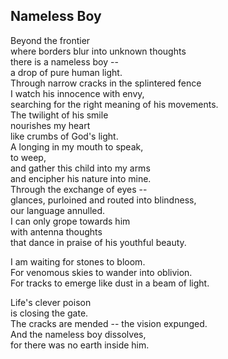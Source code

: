 Nameless Boy
------------

Beyond the frontier  
where borders blur into unknown thoughts  
there is a nameless boy --   
a drop of pure human light.  
Through narrow cracks in the splintered fence  
I watch his innocence with envy,  
searching for the right meaning of his movements.  
The twilight of his smile  
nourishes my heart  
like crumbs of God's light.  
A longing in my mouth to speak,  
to weep,  
and gather this child into my arms  
and encipher his nature into mine.  
Through the exchange of eyes --  
glances, purloined and routed into blindness,  
our language annulled.  
I can only grope towards him  
with antenna thoughts  
that dance in praise of his youthful beauty.  

I am waiting for stones to bloom.  
For venomous skies to wander into oblivion.  
For tracks to emerge like dust in a beam of light.  

Life's clever poison  
is closing the gate.  
The cracks are mended -- the vision expunged.  
And the nameless boy dissolves,  
for there was no earth inside him.